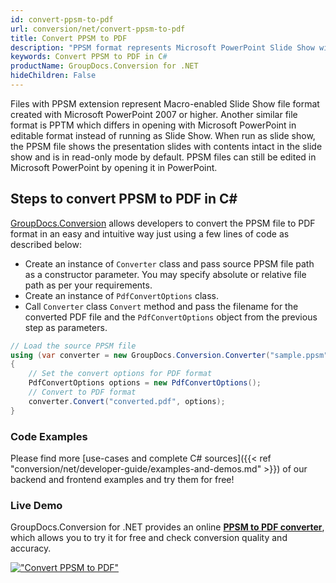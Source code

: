 ```yaml
---
id: convert-ppsm-to-pdf
url: conversion/net/convert-ppsm-to-pdf
title: Convert PPSM to PDF
description: "PPSM format represents Microsoft PowerPoint Slide Show with .ppsm extension. Learn how to convert PPSM to PDF file programmatically in C# language using GroupDocs.Conversion for .NET library."
keywords: Convert PPSM to PDF in C#
productName: GroupDocs.Conversion for .NET
hideChildren: False
---
```


Files with PPSM extension represent Macro-enabled Slide Show file format created with Microsoft PowerPoint 2007 or higher. Another similar file format is PPTM which differs in opening with Microsoft PowerPoint in editable format instead of running as Slide Show. When run as slide show, the PPSM file shows the presentation slides with contents intact in the slide show and is in read-only mode by default. PPSM files can still be edited in Microsoft PowerPoint by opening it in PowerPoint.

## Steps to convert PPSM to PDF in C#

[GroupDocs.Conversion](https://products.groupdocs.com/conversion/net) allows developers to convert the PPSM file to PDF format in an easy and intuitive way just using a few lines of code as described below:

* Create an instance of `Converter` class and pass source PPSM file path as a constructor parameter. You may specify absolute or relative file path as per your requirements. 
* Create an instance of `PdfConvertOptions` class.
* Call `Converter` class `Convert` method and pass the filename for the converted PDF file and the `PdfConvertOptions` object from the previous step as parameters.

```csharp
// Load the source PPSM file
using (var converter = new GroupDocs.Conversion.Converter("sample.ppsm"))
{
    // Set the convert options for PDF format
    PdfConvertOptions options = new PdfConvertOptions();
    // Convert to PDF format
    converter.Convert("converted.pdf", options);
}
```

### Code Examples

Please find more [use-cases and complete C# sources]({{< ref "conversion/net/developer-guide/examples-and-demos.md" >}}) of our backend and frontend examples and try them for free!

### Live Demo

GroupDocs.Conversion for .NET provides an online [**PPSM to PDF converter**](https://products.groupdocs.app/conversion/ppsm-to-pdf), which allows you to try it for free and check conversion quality and accuracy.

[!["Convert PPSM to PDF"](conversion/net/images/convert-ppsm-to-pdf.png)](https://products.groupdocs.app/conversion/ppsm-to-pdf)